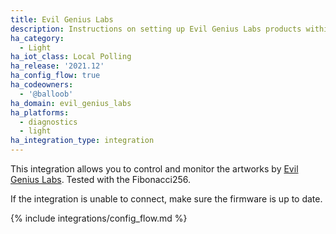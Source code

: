 ```yaml
---
title: Evil Genius Labs
description: Instructions on setting up Evil Genius Labs products within Home Assistant.
ha_category:
  - Light
ha_iot_class: Local Polling
ha_release: '2021.12'
ha_config_flow: true
ha_codeowners:
  - '@balloob'
ha_domain: evil_genius_labs
ha_platforms:
  - diagnostics
  - light
ha_integration_type: integration
---
```


This integration allows you to control and monitor the artworks by [Evil Genius Labs](https://www.evilgeniuslabs.org/). Tested with the Fibonacci256.

If the integration is unable to connect, make sure the firmware is up to date.

{% include integrations/config_flow.md %}
